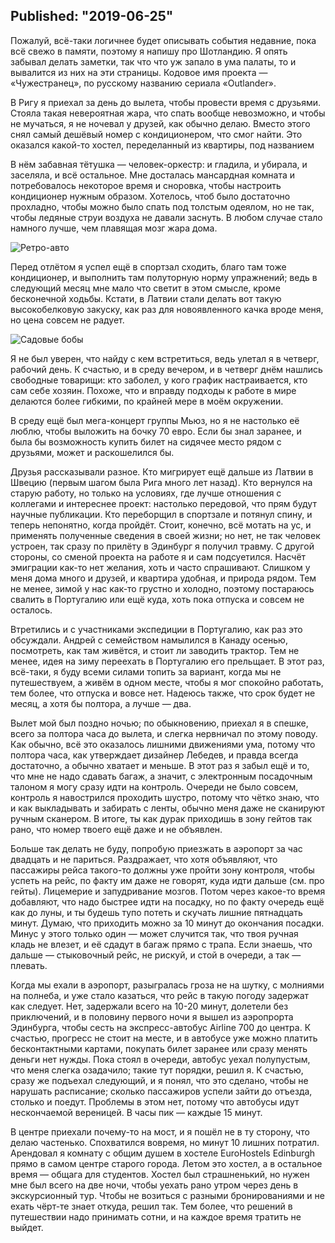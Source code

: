 Published: "2019-06-25"
--------------------------
Пожалуй, всё-таки логичнее будет описывать события недавние, пока всё свежо в памяти, поэтому я напишу про Шотландию. Я опять забывал делать заметки, так что что уж запало в ума палаты, то и вывалится из них на эти страницы. 
Кодовое имя проекта &mdash; &#0171;Чужестранец&#0187;, по русскому названию сериала &#0171;Outlander&#0187;.

В Ригу я приехал за день до вылета, чтобы провести время с друзьями. Стояла такая невероятная жара, что спать вообще невозможно, и чтобы не мучаться, я не ночевал у друзей, как обычно делаю. Вместо этого снял самый дешёвый номер с кондиционером, что смог найти. Это оказался какой-то хостел, переделанный из квартиры, под названием

В нём забавная тётушка &mdash; человек-оркестр: и гладила, и убирала, и заселяла, и всё остальное. Мне досталась мансардная комната и потребовалось некоторое время и сноровка, чтобы настроить кондиционер нужным образом. Хотелось, чтоб было достаточно прохладно, чтобы можно было спать под толстым одеялом, но не так, чтобы ледяные струи воздуха не давали заснуть. В любом случае стало намного лучше, чем плавящая мозг жара дома.

![Ретро-авто](IMG_20190612_213259.jpg)


Перед отлётом я успел ещё в спортзал сходить, благо там тоже кондиционер, и выполнить там полуторную норму упражнений; ведь в следующий месяц мне мало что светит в этом смысле, кроме бесконечной ходьбы. Кстати, в Латвии стали делать вот такую высокобелковую закуску, как раз для новоявленного качка вроде меня, но цена совсем не радует.

![Садовые бобы](IMG_20190613_165329.jpg)

Я не был уверен, что найду с кем встретиться, ведь улетал я в четверг, рабочий день. К счастью, и в среду вечером, и в четверг днём нашлись свободные товарищи: кто заболел, у кого график настраивается, кто сам себе хозяин. Похоже, что и вправду подходы к работе в мире делаются более гибкими, по крайней мере в моём окружении.

В среду ещё был мега-концерт группы Мьюз, но я не настолько её люблю, чтобы выложить на бочку 70 евро. Если бы знал заранее, и была бы возможность купить билет на сидячее место рядом с друзьями, может и раскошелился бы. 

Друзья рассказывали разное. Кто мигрирует ещё дальше из Латвии в Швецию (первым шагом была Рига много лет назад). Кто вернулся на старую работу, но только на условиях, где лучше отношения с коллегами и интереснее проект: настолько передовой, что прям будут научные публикации.
Кто переборщил в спортзале и потянул спину, и теперь непонятно, когда пройдёт. Стоит, конечно, всё мотать на ус, и применять полученные сведения в своей жизни; но нет, не так человек устроен, так сразу по прилёту в Эдинбург я получил травму. С другой стороны, со сменой проекта на работе я и сам подсуетился. Насчёт эмиграции как-то нет желания, хоть и часто спрашивают. Слишком у меня дома много и друзей, и квартира удобная, и природа рядом. Тем не менее, зимой у нас как-то грустно и холодно, поэтому постараюсь свалить в Португалию или ещё куда, хоть пока отпуска и совсем не осталось.

Втретились и с участниками экспедиции в Португалию, как раз это обсуждали. Андрей с семейством намылился в Канаду осенью, посмотреть, как там живётся, и стоит ли заводить трактор. Тем не менее, идея на зиму переехать в Португалию его прельщает. В этот раз, всё-таки, я буду всеми силами топить за вариант, когда мы не путешествуем, а живём в одном месте, чтобы я мог спокойно работать, тем более, что отпуска и вовсе нет. Надеюсь также, что срок будет не месяц, а хотя бы полтора, а лучше &mdash; два.

Вылет мой был поздно ночью; по обыкновению, приехал я в спешке, всего за полтора часа до вылета, и слегка нервничал по этому поводу. Как обычно, всё это оказалось лишними движениями ума, потому что полтора часа, как утверждает дизайнер Лебедев, и правда всегда достаточно, а обычно хватает и меньше. В этот раз я забыл ещё и то, что мне не надо сдавать багаж, а значит, с электронным посадочным талоном я могу сразу идти на контроль. Очереди не было совсем, контроль я навострился проходить шустро, потому что чётко знаю, что и как выкладывать и забирать с ленты, обычно меня даже не сканируют ручным сканером. В итоге, ты как дурак приходишь в зону гейтов так рано, что номер твоего ещё даже и не объявлен.

Больше так делать не буду, попробую приезжать в аэропорт за час двадцать и не париться. Раздражает, что хотя объявляют, что пассажиры рейса такого-то должны уже пройти зону контроля, чтобы успеть на рейс, по факту им даже не говорят, куда идти дальше (см. про гейты). Лицемерие и запудривание мозгов. Потом через какое-то время добавляют, что надо быстрее идти на посадку, но по факту очередь ещё как до луны, и ты будешь тупо потеть и скучать лишние пятнадцать минут. Думаю, что приходить можно за 10 минут до окончания посадки. Минус у этого только один &mdash; может случится так, что твоя ручная кладь не влезет, и её сдадут в багаж прямо с трапа. Если знаешь, что дальше &mdash; стыковочный рейс, не рискуй, и стой в очереди, а так &mdash; плевать.

Когда мы ехали в аэропорт, разыгралась гроза не на шутку, с молниями на полнеба, и уже стало казаться, что рейс в такую погоду задержат как следует. Нет, задержали всего на 10-20 минут, долетели без приключений, и в половину первого ночи я вышел из аэропрорта Эдинбурга, чтобы сесть на экспресс-автобус Airline 700 до центра. К счастью, прогресс не стоит на месте, и в автобусе уже можно платить бесконтактными картами, покупать билет заранее или сразу менять деньги нет нужды. Пока стоял в очереди, автобус уехал полупустым, что меня слегка озадачило; такие тут порядки, решил я. К счастью, сразу же подъехал следующий, и я понял, что это сделано, чтобы не нарушать расписание; сколько пассажиров успели зайти до отъезда, столько и поедут. Проблемы в этом нет, потому что автобусы идут нескончаемой вереницей. В часы пик &mdash; каждые 15 минут.

В центре приехали почему-то на мост, и я пошёл не в ту сторону, что делаю частенько. Спохватился вовремя, но минут 10 лишних потратил. Арендовал я комнату с общим душем в хостеле EuroHostels Edinburgh прямо в самом центре старого города. Летом это хостел, а в остальное время &mdash; общага для студентов. Хостел был страшненький, но нужен мне был всего на две ночи, чтобы уехать рано утром через день в экскурсионный тур. Чтобы не возиться с разными бронированиями и не ехать чёрт-те знает откуда, решил так. Тем более, что решений в путешествии надо принимать сотни, и на каждое время тратить не выйдет.